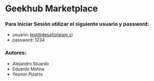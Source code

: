 # Geekhub Marketplace
### Para Iniciar Sesión utilizar el siguiente usuario y password:
* usuario: test@desafiolatam.cl
* password: 1234
### Autores:
* Alejandro Stuardo
* Eduardo Molina
* Yesmin Pizarro
